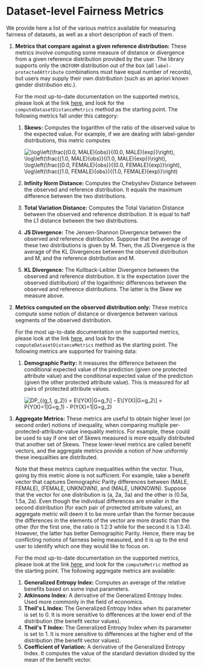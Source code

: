 # Dataset-level Fairness Metrics

We provide here a list of the various metrics available for measuring fairness of
datasets, as well as a short description of each of them.

1. **Metrics that compare against a given reference distribution:** These metrics involve computing
some measure of distance or divergence from a given reference distribution provided by the user.
The library supports only the `UNIFORM` distribution out of the box (all `label-protectedAttribute`
combinations must have equal number of records), but users may supply their own distribution
(such as an apriori known gender distribution etc.).

    For the most up-to-date documentation on the supported metrics, please look at the link [here](lift/src/main/scala/com/linkedin/lift/lib/DivergenceUtils.scala), and look for the
    `computeDatasetDistanceMetrics` method as the starting point. The following metrics fall under this
    category:

    1. **Skews:** Computes the logarithm of the ratio of the observed value to the expected value. For example, if we are dealing with label-gender distributions, this metric computes

        ![\log\left(\frac{(0.0, MALE)_{obs}}{(0.0, MALE)_{exp}}\right), \log\left(\frac{(1.0, MALE)_{obs}}{(1.0, MALE)_{exp}}\right), \log\left(\frac{(0.0, FEMALE)_{obs}}{(0.0, FEMALE)_{exp}}\right), \log\left(\frac{(1.0, FEMALE)_{obs}}{(1.0, FEMALE)_{exp}}\right)](https://render.githubusercontent.com/render/math?math=%5Clog%5Cleft(%5Cfrac%7B(0.0%2C%20MALE)_%7Bobs%7D%7D%7B(0.0%2C%20MALE)_%7Bexp%7D%7D%5Cright)%2C%20%5Clog%5Cleft(%5Cfrac%7B(1.0%2C%20MALE)_%7Bobs%7D%7D%7B(1.0%2C%20MALE)_%7Bexp%7D%7D%5Cright)%2C%20%5Clog%5Cleft(%5Cfrac%7B(0.0%2C%20FEMALE)_%7Bobs%7D%7D%7B(0.0%2C%20FEMALE)_%7Bexp%7D%7D%5Cright)%2C%20%5Clog%5Cleft(%5Cfrac%7B(1.0%2C%20FEMALE)_%7Bobs%7D%7D%7B(1.0%2C%20FEMALE)_%7Bexp%7D%7D%5Cright))

    2. **Infinity Norm Distance:** Computes the Chebyshev Distance between the observed and reference distribution. It equals the maximum difference between the two distributions.
    3. **Total Variation Distance:** Computes the Total Variation Distance between the observed and reference distribution. It is equal to half the L1 distance between the two distributions.
    4. **JS Divergence:** The Jensen-Shannon Divergence between the observed and reference distribution. Suppose that the average of these two distributions is given by M. Then, the JS Divergence is the average of the KL Divergences between the observed distribution and M, and the reference distribution and M.
    5. **KL Divergence:** The Kullback-Leibler Divergence between the observed and reference distribution. It is the expectation (over the observed distribution) of the logarithmic differences between the observed and reference distributions. The latter is the Skew we measure above.

2. **Metrics computed on the observed distribution only:** These metrics compute some notion of
distance or divergence between various segments of the observed distribution.

    For the most up-to-date documentation on the supported metrics, please look at the link [here](lift/src/main/scala/com/linkedin/lift/lib/DivergenceUtils.scala), and look for the
    `computeDatasetDistanceMetrics` method as the starting point. The following metrics are supported for training data:

    1. **Demographic Parity:** It measures the difference between the conditional expected value of the prediction (given one protected attribute value) and the conditional expected value of the prediction (given the other protected attribute value). This is measured for all pairs of protected attribute values.

        ![DP_{(g_1, g_2)} = E\\[Y(X)|G=g_1\\] - E\\[Y(X)|G=g_2\\] = P(Y(X)=1|G=g_1) - P(Y(X)=1|G=g_2)](https://render.githubusercontent.com/render/math?math=DP_%7B(g_1%2C%20g_2)%7D%20%3D%20E%5C%5BY(X)%7CG%3Dg_1%5C%5D%20-%20E%5C%5BY(X)%7CG%3Dg_2%5C%5D%20%3D%20P(Y(X)%3D1%7CG%3Dg_1)%20-%20P(Y(X)%3D1%7CG%3Dg_2))

3. **Aggregate Metrics:** These metrics are useful to obtain higher level (or second order) notions of inequality, when comparing multiple per-protected-attribute-value inequality metrics. For example, these could be used to say if one set of Skews measured is more equally distributed that another set of Skews. These lower-level metrics are called benefit vectors, and the aggregate metrics provide a notion of how uniformly these inequalities are distributed.

    Note that these metrics capture inequalities within the vector. Thus, going by this metric alone is not sufficient. For example, take a benefit vector that captures Demographic Parity differences between (MALE, FEMALE), (FEMALE, UNKNOWN), and (MALE, UNKNOWN). Suppose that the vector for one distribution is (a, 2a, 3a) and the other is (0.5a, 1.5a, 2a). Even though the individual differences are smaller in the second distribution (for each pair of protected attribute values), an aggregate metric will deem it to be more unfair than the former because the differences in the elements of the vector are more drastic than the other (for the first one, the ratio is 1:2:3 while for the second it is 1:3:4). However, the latter has better Demographic Parity. Hence, there may be conflicting notions of fairness being measured, and it is up to the end user to identify which one they would like to focus on.

    For the most up-to-date documentation on the supported metrics, please look at the link [here](lift/src/main/scala/com/linkedin/lift/types/BenefitMap.scala), and look for the `computeMetric` method as the starting point. The following aggregate metrics are available:
    1. **Generalized Entropy Index:** Computes an average of the relative benefits based on some input parameters.
    2. **Atkinsons Index:** A derivative of the Generalized Entropy Index. Used more commonly in the field of economics.
    3. **Theil's L Index:** The Generalized Entropy Index when its parameter is set to 0. It is more sensitive to differences at the lower end of the distribution (the benefit vector values).
    4. **Theil's T Index:** The Generalized Entropy Index when its parameter is set to 1. It is more sensitive to differences at the higher end of the distribution (the benefit vector values).
    5. **Coefficient of Variation:** A derivative of the Generalized Entropy Index. It computes the value of the standard deviation divided by the mean of the benefit vector.

